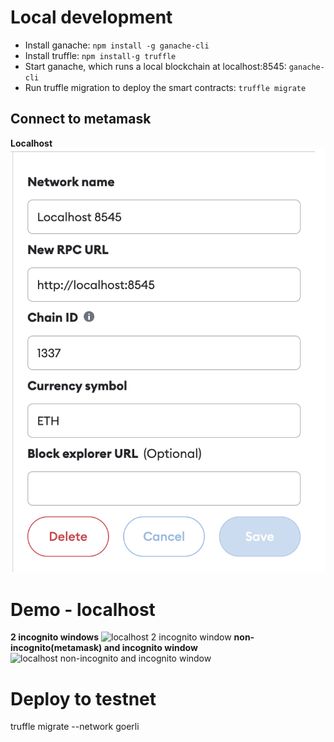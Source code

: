 
# Local development
* Install ganache: `npm install -g ganache-cli`
* Install truffle: `npm install-g truffle`
* Start ganache, which runs a local blockchain at localhost:8545: `ganache-cli`
* Run truffle migration to deploy the smart contracts: `truffle migrate`

## Connect to metamask
**Localhost**
![Metamask localhost](4-game-in-html/images/metamask-localhost-8545-network-setting.png)

# Demo - localhost
**2 incognito windows**
![localhost 2 incognito window](https://i.imgur.com/tex1lVu.gif)
**non-incognito(metamask) and incognito window**
![localhost non-incognito and incognito window](https://i.imgur.com/vnTZZsL.gif)

<blockquote class="imgur-embed-pub" lang="en" data-id="a/2PgbqeO" data-context="false" ><a href="//imgur.com/a/2PgbqeO"></a></blockquote><script async src="//s.imgur.com/min/embed.js" charset="utf-8"></script>

# Deploy to testnet
truffle migrate --network goerli
